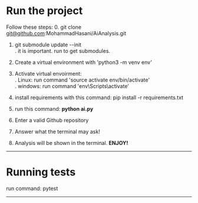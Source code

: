 # Run the project
Follow these steps:
0. git clone git@github.com:MohammadHasani/AiAnalysis.git
1. git submodule update --init\
    . it is important. run to get submodules.
2. Create a virtual environment with 'python3 -m venv env'
3. Activate virtual envoirment:\
. Linux: run command 'source activate env/bin/activate'\
. windows: run command 'env\Scripts\activate'

4. install requirements with this command: pip install -r requirements.txt 
5. run this command: <b>python ai.py</b>
6. Enter a valid Github repository
7. Answer what the terminal may ask!
8. Analysis will be shown in the terminal. <b>ENJOY!</b>

<hr>
<h1>Running tests</h1>
run command: pytest
<hr>